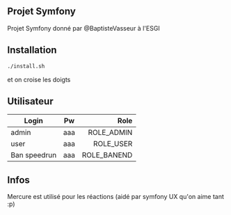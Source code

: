 ## Projet Symfony

Projet Symfony donné par @BaptisteVasseur à l'ESGI

## Installation

```bash
./install.sh
```
et on croise les doigts

## Utilisateur

| Login        |      Pw       |  Role       |
|--------------|:-------------:|------------:|
| admin        |  aaa          | ROLE_ADMIN  |
| user         |  aaa          | ROLE_USER   |
| Ban speedrun |  aaa          | ROLE_BANEND |


## Infos

Mercure est utilisé pour les réactions (aidé par symfony UX qu'on aime tant :p)
